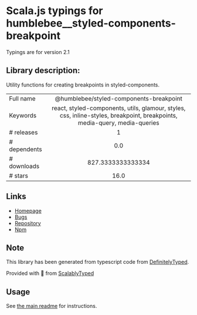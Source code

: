 
# Scala.js typings for humblebee__styled-components-breakpoint

Typings are for version 2.1

## Library description:
Utility functions for creating breakpoints in styled-components.

|                    |                 |
| ------------------ | :-------------: |
| Full name          | @humblebee/styled-components-breakpoint |
| Keywords           | react, styled-components, utils, glamour, styles, css, inline-styles, breakpoint, breakpoints, media-query, media-queries |
| # releases         | 1 |
| # dependents       | 0.0 |
| # downloads        | 827.3333333333334 |
| # stars            | 16.0 |

## Links
- [Homepage](https://github.com/wearehumblebee/styled-components-breakpoint#readme)
- [Bugs](https://github.com/wearehumblebee/styled-components-breakpoint/issues)
- [Repository](https://github.com/wearehumblebee/styled-components-breakpoint)
- [Npm](https://www.npmjs.com/package/%40humblebee%2Fstyled-components-breakpoint)
    


## Note
This library has been generated from typescript code from [DefinitelyTyped](https://definitelytyped.org).

Provided with :purple_heart: from [ScalablyTyped](https://github.com/oyvindberg/ScalablyTyped)

## Usage
See [the main readme](../../readme.md) for instructions.


